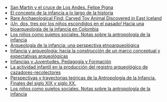 <!--
.. title: 2024-08-19 - Antropoinfancias
.. slug: 2024-08-19-antropoinfancias
.. date: 2024-08-19 00:00:00 UTC-03:00
.. tags: Arqueología, Infancias, San Martin, Argentina
.. link:
.. description:
.. type: text
-->

- [San Martín y el cruce de Los Andes. Felipe Pigna](https://www.youtube.com/watch?v=UJO8g_mKL6c)
- [El concepto de la infancia a lo largo de la historia](https://repository.unad.edu.co/bitstream/10596/4865/1/514517%20historia.pdf)
- [Rare Archaeological Find: Carved Toy Animal Discovered in East Iceland](https://www.icelandreview.com/news/rare-archaeological-find-carved-toy-animal-discovered-in-east-iceland/)
- [¡Un, dos, tres por los niños escondidos en el pasado! Hacia una bioarqueología de la infancia en Colombia](http://www.scielo.org.co/scielo.php?script=sci_arttext&pid=S0486-65252020000100215)
- [Los niños como sujetos sociales. Notas sobre la antropología de la infancia](https://www.scielo.org.mx/scielo.php?script=sci_arttext&pid=S0185-06362015000100007)
- [Arqueología de la infancia: una perspectiva etnoarqueológica](https://sedici.unlp.edu.ar/handle/10915/118718)
- [Infancia y arqueología: hacia la construcción de un marco conceptual y expectativas arqueológicas](https://repositorio.uchile.cl/handle/2250/122601)
- [Infancias y Juventudes. Pedagogía y Formación](http://www.bnm.me.gov.ar/giga1/documentos/EL001424.pdf)
- [La actividad infantil en la producción del registro arqueológico de cazadores-recolectores](https://www.researchgate.net/publication/321838852_La_actividad_infantil_en_la_produccion_del_registro_arqueologico_de_cazadores-recolectores)
- [Perspectivas y trayectorias teóricas de la Antropología de la Infancia. Finales del siglo XIX y siglo XX.](https://www.aacademica.org/diana.marcela.aristizabal.garcia/7.pdf)
- [Los niños como sujetos sociales. Notas sobre la antropología de la infancia](https://www.redalyc.org/pdf/159/15943065007.pdf)
